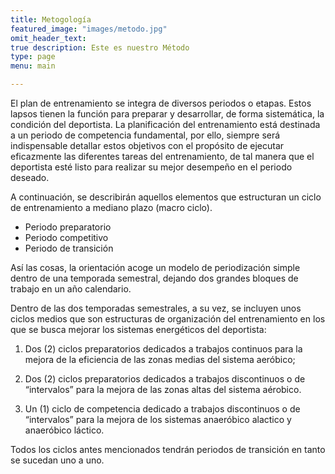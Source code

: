 ```yaml
---
title: Metogología 
featured_image: "images/metodo.jpg" 
omit_header_text:
true description: Este es nuestro Método 
type: page 
menu: main

---
```


El plan de entrenamiento se integra de diversos periodos o etapas. Estos
lapsos tienen la función para preparar y desarrollar, de forma
sistemática, la condición del deportista. La planificación del
entrenamiento está destinada a un periodo de competencia fundamental,
por ello, siempre será indispensable detallar estos objetivos con el
propósito de ejecutar eficazmente las diferentes tareas del
entrenamiento, de tal manera que el deportista esté listo para realizar
su mejor desempeño en el periodo deseado. 

A continuación, se describirán aquellos elementos que estructuran un
ciclo de entrenamiento a mediano plazo (macro ciclo).

- Periodo preparatorio 
- Periodo competitivo 
- Periodo de transición 

Así las cosas, la orientación acoge un modelo de periodización simple
dentro de una temporada semestral, dejando dos grandes bloques de
trabajo en un año calendario. 

Dentro de las dos temporadas semestrales, a su vez, se incluyen unos
ciclos medios que son estructuras de organización del entrenamiento en
los que se busca mejorar los sistemas energéticos del deportista: 

1. Dos (2) ciclos preparatorios dedicados a trabajos continuos para la
mejora de la eficiencia de las zonas medias del sistema aeróbico; 

2. Dos (2) ciclos preparatorios dedicados a trabajos discontinuos o
de “intervalos” para la mejora de las zonas altas del sistema
aérobico. 

3. Un (1) ciclo de competencia dedicado a trabajos discontinuos o
de “intervalos” para la mejora de los sistemas anaeróbico alactico y
anaeróbico láctico. 

Todos los ciclos antes mencionados tendrán periodos de transición en
tanto se sucedan uno a uno.

